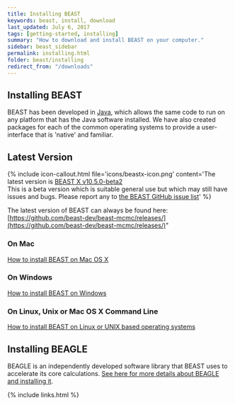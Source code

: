 ```yaml
---
title: Installing BEAST
keywords: beast, install, download
last_updated: July 6, 2017
tags: [getting-started, installing]
summary: "How to download and install BEAST on your computer."
sidebar: beast_sidebar
permalink: installing.html
folder: beast/installing
redirect_from: "/downloads"
---
```


## Installing BEAST

BEAST has been developed in [Java](https://go.java/), which allows the same code to run on any platform that has the Java software installed. We have also created packages for each of the common operating systems to provide a user-interface that is 'native' and familiar. 

## Latest Version

{% include icon-callout.html file='icons/beastx-icon.png' content='The latest version is <a href="https://github.com/beast-dev/beast-mcmc/releases/">BEAST X v10.5.0-beta2</a><br/>This is a beta version which is suitable general use but which may still have issues and bugs. Please report any to <a href="https://github.com/beast-dev/beast-mcmc/issues">the BEAST GitHub issue list</a>' %}

The latest version of BEAST can always be found here: [https://github.com/beast-dev/beast-mcmc/releases/](https://github.com/beast-dev/beast-mcmc/releases/)"

### On Mac

[How to install BEAST on Mac OS X](install_on_mac) 

### On Windows

[How to install BEAST on Windows](install_on_windows) 

### On Linux, Unix or Mac OS X Command Line

[How to install BEAST on Linux or UNIX based operating systems](install_on_unix) 

## Installing BEAGLE

BEAGLE is an independently developed software library that BEAST uses to accelerate its core calculations. [See here for more details about BEAGLE and installing it](beagle).

{% include links.html %}
